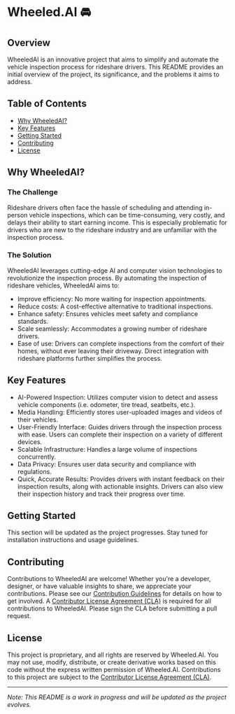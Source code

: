 # Wheeled.AI 🚘

## Overview

WheeledAI is an innovative project that aims to simplify and automate the vehicle inspection process for rideshare drivers. This README provides an initial overview of the project, its significance, and the problems it aims to address.

## Table of Contents

- [Why WheeledAI?](#why-wheeledai)
- [Key Features](#key-features)
- [Getting Started](#getting-started)
- [Contributing](#contributing)
- [License](#license)

## Why WheeledAI?

### The Challenge

Rideshare drivers often face the hassle of scheduling and attending in-person vehicle inspections, which can be time-consuming, very costly, and delays their ability to start earning income. This is especially problematic for drivers who are new to the rideshare industry and are unfamiliar with the inspection process.

### The Solution

WheeledAI leverages cutting-edge AI and computer vision technologies to revolutionize the inspection process. By automating the inspection of rideshare vehicles, WheeledAI aims to:

- Improve efficiency: No more waiting for inspection appointments.
- Reduce costs: A cost-effective alternative to traditional inspections.
- Enhance safety: Ensures vehicles meet safety and compliance standards.
- Scale seamlessly: Accommodates a growing number of rideshare drivers.
- Ease of use: Drivers can complete inspections from the comfort of their homes, without ever leaving their driveway. Direct integration with rideshare platforms further simplifies the process.

## Key Features

- AI-Powered Inspection: Utilizes computer vision to detect and assess vehicle components (i.e. odometer, tire tread, seatbelts, etc.).
- Media Handling: Efficiently stores user-uploaded images and videos of their vehicles.
- User-Friendly Interface: Guides drivers through the inspection process with ease. Users can complete their inspection on a variety of different devices.
- Scalable Infrastructure: Handles a large volume of inspections concurrently.
- Data Privacy: Ensures user data security and compliance with regulations.
- Quick, Accurate Results: Provides drivers with instant feedback on their inspection results, along with actionable insights. Drivers can also view their inspection history and track their progress over time.

## Getting Started

This section will be updated as the project progresses. Stay tuned for installation instructions and usage guidelines.

## Contributing

Contributions to WheeledAI are welcome! Whether you're a developer, designer, or have valuable insights to share, we appreciate your contributions. Please see our [Contribution Guidelines](CONTRIBUTIONS.md) for details on how to get involved.
A [Contributor License Agreement (CLA)](https://yahoo.github.io/oss-guide/docs/resources/what-is-cla.html) is required for all contributions to WheeledAI. Please sign the CLA before submitting a pull request.

## License

This project is proprietary, and all rights are reserved by Wheeled.AI.
You may not use, modify, distribute, or create derivative works based on this code without the express written permission of Wheeled.AI. Contributions to this project are subject to the [Contributor License Agreement (CLA)](https://yahoo.github.io/oss-guide/docs/resources/what-is-cla.html).

---

_Note: This README is a work in progress and will be updated as the project evolves._
